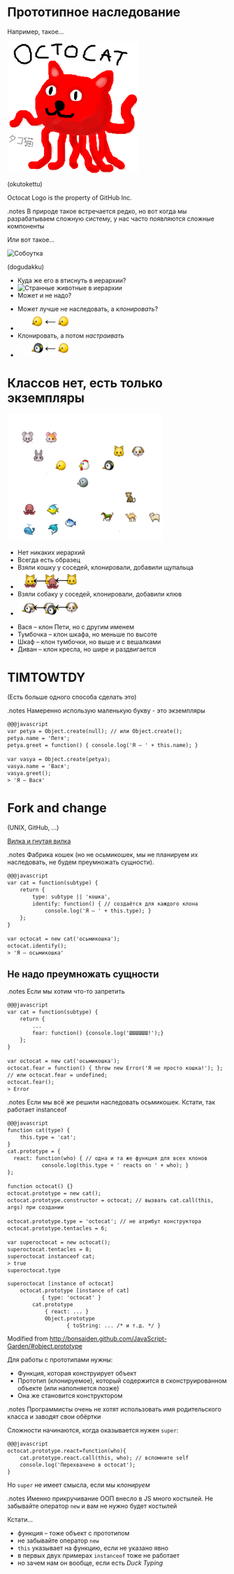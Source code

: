 <!SLIDE subsection transition=uncover>

# Прототипное наследование #

<!SLIDE transition=uncover>

Например, такое...

![Осьмикошка](octocat.png)

(okutokettu)

<span class="legal-copy">Octocat Logo is the property of GitHub Inc.</a>

<!SLIDE transition=uncover>

.notes В природе такое встречается редко, но вот когда мы разрабатываем сложную систему, у нас часто появляются сложные компоненты 

Или вот такое...

![Собоутка](doggyduck.png)

(dogudakku)

<!SLIDE bullets incremental transition=uncover>

* Куда же его в втиснуть в иерархии?
* ![Странные животные в иерархии](strange-animals-in-hierarchy.png)
* Может и не надо?

<!SLIDE bullets incremental transition=uncover>

* Может лучше не наследовать, а *клонировать*?
* ![Иллюстрация клонирования](cloning-illustration.png)
* Клонировать, а потом *настраивать*
* ![Иллюстрация настройки](tuning-illustration.png)

<!SLIDE transition=uncover>

# Классов нет, есть только экземпляры #

![Экземпляры](just-instances.png)

<!SLIDE bullets incremental transition=uncover>

* Нет никаких иерархий
* Всегда есть образец
* Взяли кошку у соседей, клонировали, добавили щупальца
* ![Осьмикошка](making-octocat.png)
* Взяли собаку у соседей, клонировали, добавили клюв
* ![Собоутка](making-doggyduck.png)

<!SLIDE transition=uncover>

* Вася – клон Пети, но с другим именем
* Тумбочка – клон шкафа, но меньше по высоте
* Шкаф – клон тумбочки, но выше и с вешалками
* Диван – клон кресла, но шире и раздвигается

<!SLIDE transition=uncover>

# TIMTOWTDY #

(Есть больше одного способа сделать это)

<!SLIDE transition=uncover>

.notes Намеренно использую маленькую букву - это экземпляры

    @@@javascript
    var petya = Object.create(null); // или Object.create();
    petya.name = 'Петя';
    petya.greet = function() { console.log('Я – ' + this.name); }

    var vasya = Object.create(petya);
    vasya.name = 'Вася';
    vasya.greet();
    > 'Я – Вася'
    
<!SLIDE transition=uncover>

# Fork and change #

(UNIX, GitHub, ...)

[Вилка и гнутая вилка](fork-and-modified-fork.png)    

<!SLIDE transition=uncover>

.notes Фабрика кошек (но не осьмикошек, мы не планируем их наследовать, не будем преумножать сущности).

    @@@javascript
    var cat = function(subtype) {
    	return {
    		type: subtype || 'кошка',
    		identify: function() { // создаётся для каждого клона 
	    		console.log('Я – ' + this.type); }
    	};
    }

    var octocat = new cat('осьмикошка');
    octocat.identify();
    > 'Я – осьмикошка'

<!SLIDE transition=uncover>

## Не надо преумножать сущности ##

<!SLIDE transition=uncover> 

.notes Если мы хотим что-то запретить

    @@@javascript
    var cat = function(subtype) {
    	return {
    		...
    		fear: function() {console.log('ШШШШШШ!');}
    	};
    }

    var octocat = new cat('осьмикошка');
    octocat.fear = function() { throw new Error('Я не просто кошка!'); };
    // или octocat.fear = undefined;
    octocat.fear();
    > Error

<!SLIDE transition=uncover>

.notes Если мы всё же решили наследовать осьмикошек. Кстати, так работает instanceof

    @@@javascript
    function cat(type) {
        this.type = 'cat';
    }
    cat.prototype = {
      react: function(who) { // одна и та же функция для всех клонов
	           console.log(this.type + ' reacts on ' + who); }
    };

    function octocat() {}
    octocat.prototype = new cat();
    octocat.prototype.constructor = octocat; // вызвать cat.call(this, args) при создании

    octocat.prototype.type = 'octocat'; // не атрибут конструктора
    octocat.prototype.tentacles = 6;    

    var superoctocat = new octocat();
    superoctocat.tentacles = 8;
    superoctocat instanceof cat;
    > true
    superoctocat.type

<!SLIDE transition=uncover>

    superoctocat [instance of octocat]
        octocat.prototype [instance of cat] 
               { type: 'octocat' }
            cat.prototype
                { react: ... }
                Object.prototype
                       { toString: ... /* и т.д. */ }

<span class="legal-copy">Modified from http://bonsaiden.github.com/JavaScript-Garden/#object.prototype</span>                

<!SLIDE bullets incremental transition=uncover>

   Для работы с прототипами нужны:

   * Функция, которая конструирует объект
   * Прототип (клонируемое), который содержится в сконструированном объекте (или наполняется позже)
   * Она же становится конструктором

<!SLIDE transition=uncover>

.notes Программисты очень не хотят использовать имя родительского класса и заводят свои обёртки

Сложности начинаются, когда оказывается нужен `super`:

    @@@javascript
    octocat.prototype.react=function(who){ 
	    cat.prototype.react.call(this, who); // вспомните self
	    console.log('Перехвачено в octocat');
    }

<!SLIDE transition=uncover>

Но `super` не имеет смысла, если мы *клонируем*

<!SLIDE bullets incremental transition=uncover>

.notes Именно прикручивание ООП внесло в JS много костылей. Не забывайте оператор `new` и вам не нужно будет костылей

Кстати...

* функция – тоже объект с прототипом
* не забывайте оператор `new`
* `this` указывает на функцию, если не указано явно
* в первых двух примерах `instanceof` тоже не работает
* но зачем нам он вообще, если есть *Duck Typing*